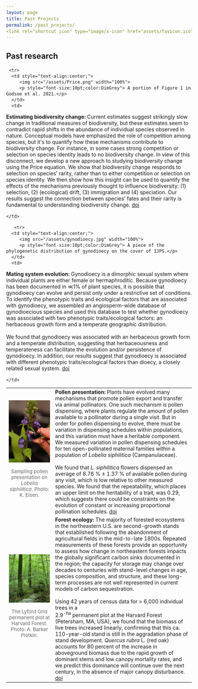 ```yaml
---
layout: page
title: Past Projects
permalink: /past_projects/
<link rel="shortcut icon" type="image/x-icon" href="assets/favicon.ico">
---
```


## Past research

<p>
<table style="width: 100%">
    <colgroup>
       <col span="1" style="width: 25%;">
       <col span="1" style="width: 75%;">
    </colgroup>
   
     <tr>
      <td style="text-align:center;">
         <img src="/assets/Price.png" width="100%">
         <p style="font-size:10pt;color:DimGrey"> A portion of Figure 1 in Godsoe et al. 2021.</p>
      </td>
      <td>
   <b> Estimating biodiversity change: </b> Current estimates suggest strikingly slow change in traditional measures of biodiversity, but these estimates seem to contradict rapid shifts in the abundance of individual species observed in nature. Conceptual models have emphasized the role of competition among species, but it's to quantify how these mechanisms contribute to biodiversity change. For instance, in some cases strong competition or selection on species identity leads to no biodiversity change. In view of this disconnect, we develop a new approach to studying biodiversity change using the Price equation. We show that biodiversity change responds to selection on species’ rarity, rather than to either competition or selection on species identity. We then show how this insight can be used to quantify the effects of the mechanisms previously thought to influence biodiversity: (1) selection, (2) (ecological) drift, (3) immigration and (4) speciation. Our results suggest the connection between species’ fates and their rarity is fundamental to understanding biodiversity change.  <a href="https://doi.org/10.1007/s12080-020-00478-3">doi</a>
   
    </td>
   </tr> 
   
   <tr>
      <td style="text-align:center;">
         <img src="/assets/pollendispensing.jpg" width="100%">
         <p style="font-size:10pt;color:DimGrey"> Sampling pollen presentation on <i> Lobelia siphilitica</i>. Photo: K. Eisen.</p>
      </td>
      <td>
         <b> Pollen presentation: </b> Plants have evolved many mechanisms that promote pollen export and transfer via animal pollinators. One such mechanism is pollen dispensing, where plants regulate the amount of pollen available to a pollinator during a single visit. But in order for pollen dispensing to evolve, there must be variation in dispensing schedules within populations, and this variation must have a heritable component. We measured variation in pollen dispensing schedules for ten open-pollinated maternal families within a population of <i>Lobelia siphilitica</i> (Campanulaceae). <br> <br> 
         We found that <i>L. siphilitica</i> flowers dispensed an average of 8.76 % &#177; 1.37 % of available pollen during any visit, which is low relative to other measured species. We found that the repeatability, which places an upper limit on the heritability of a trait, was 0.29, which suggests there could be constraints on the evolution of constant or increasing proportional pollination schedules. <a href="https://doi.org/10.1086/688961">doi</a> 
      </td>
   </tr>
   
       <tr>
      <td style="text-align:center;">
         <img src="/assets/gynodioecy.jpg" width="100%">
         <p style="font-size:10pt;color:DimGrey"> A piece of the phylogenetic distribution of gynodioecy on the cover of IJPS.</p>
      </td>
      <td>
   <b> Mating system evolution: </b> Gynodioecy is a dimorphic sexual system where individual plants are either female or hermaphroditic. Because gynodioecy has been documented in ≪1% of plant species, it is possible that gynodioecy can evolve and persist only under a restrictive set of conditions. To identify the phenotypic traits and ecological factors that are associated with gynodioecy, we assembled an angiosperm-wide database of gynodioecious species and used this database to test whether gynodioecy was associated with two phenotypic traits/ecological factors: an herbaceous growth form and a temperate geographic distribution.<br> <br>
   We found that gynodioecy was associated with an herbaceous growth form and a temperate distribution, suggesting that herbaceousness and temperateness can facilitate the evolution and/or persistence of gynodioecy. 
In addition, our results suggest that gynodioecy is associated with different phenotypic traits/ecological factors than dioecy, a closely related sexual system.
   <a href="https://doi.org/10.1086/684260">doi</a>
   
    </td>
   </tr>
   
   <tr>
      <td style="text-align:center;">
         <img src="/assets/Lyford2.jpg" width="100%">
         <p style="font-size:10pt;color:DimGrey"> The Lyford Grid permanent plot at Harvard Forest. Photo: A. Barker Plotkin.</p>
      </td>
      <td>
   <b> Forest ecology: </b> The majority of forested ecosystems in the northeastern U.S. are second-growth stands that established following the abandonment of agricultural fields in the mid-to-late 1800s. Repeated measurements of these forests provide an opportunity to assess how change in northeastern forests impacts the globally significant carbon sinks documented in the region; the capacity for storage may change over decades to centuries with stand-level changes in age, species composition, and structure, and these long-term processes are not well represented in current models of carbon sequestration. <br> <br>
   Using 42 years of census data for > 6,000 individual trees in a <br> 2.9<sup>-ha</sup> permanent plot at the Harvard Forest (Petersham, MA, USA), we found that the biomass of live trees increased linearly, confirming that this ca. 110-year-old stand is still in the aggradation phase of stand development. <i>Quercus rubra</i> L. (red oak) accounts for 80 percent of the increase in aboveground biomass due to the rapid growth of dominant stems and low canopy mortality rates, and we predict this dominance will continue over the next century, in the absence of major canopy disturbance.
   <a href="https://doi.org/10.3159/TORREY-D-14-00027.1">doi</a>
    </td>
   </tr>
  
   
</table>
</p>